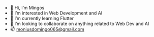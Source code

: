 - 👋 Hi, I’m Mingos
- 👀 I’m interested in Web Development and AI
- 🌱 I’m currently learning Flutter 
- 💞️ I’m looking to collaborate on anything related to Web Dev and AI
- 📫 moniusdomingo065@gmail.com



<!---
DoMonius/DoMonius is a ✨ special ✨ repository because its `README.md` (this file) appears on your GitHub profile.
You can click the Preview link to take a look at your changes.
--->
